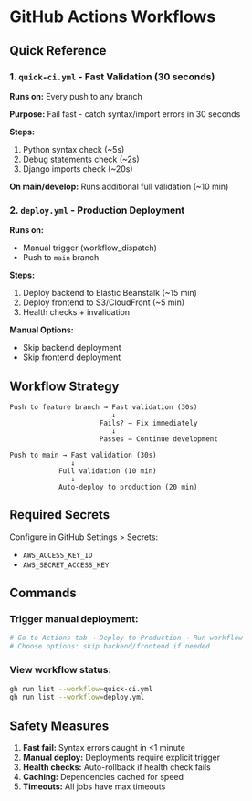 # GitHub Actions Workflows

## Quick Reference

### 1. `quick-ci.yml` - Fast Validation (30 seconds)
**Runs on:** Every push to any branch

**Purpose:** Fail fast - catch syntax/import errors in 30 seconds

**Steps:**
1. Python syntax check (~5s)
2. Debug statements check (~2s)
3. Django imports check (~20s)

**On main/develop:** Runs additional full validation (~10 min)

### 2. `deploy.yml` - Production Deployment
**Runs on:** 
- Manual trigger (workflow_dispatch)
- Push to `main` branch

**Steps:**
1. Deploy backend to Elastic Beanstalk (~15 min)
2. Deploy frontend to S3/CloudFront (~5 min)
3. Health checks + invalidation

**Manual Options:**
- Skip backend deployment
- Skip frontend deployment

## Workflow Strategy

```
Push to feature branch → Fast validation (30s)
                         ↓
                      Fails? → Fix immediately
                         ↓
                      Passes → Continue development

Push to main → Fast validation (30s)
               ↓
            Full validation (10 min)
               ↓
            Auto-deploy to production (20 min)
```

## Required Secrets

Configure in GitHub Settings > Secrets:

- `AWS_ACCESS_KEY_ID`
- `AWS_SECRET_ACCESS_KEY`

## Commands

### Trigger manual deployment:
```bash
# Go to Actions tab → Deploy to Production → Run workflow
# Choose options: skip backend/frontend if needed
```

### View workflow status:
```bash
gh run list --workflow=quick-ci.yml
gh run list --workflow=deploy.yml
```

## Safety Measures

1. **Fast fail:** Syntax errors caught in <1 minute
2. **Manual deploy:** Deployments require explicit trigger
3. **Health checks:** Auto-rollback if health check fails
4. **Caching:** Dependencies cached for speed
5. **Timeouts:** All jobs have max timeouts

